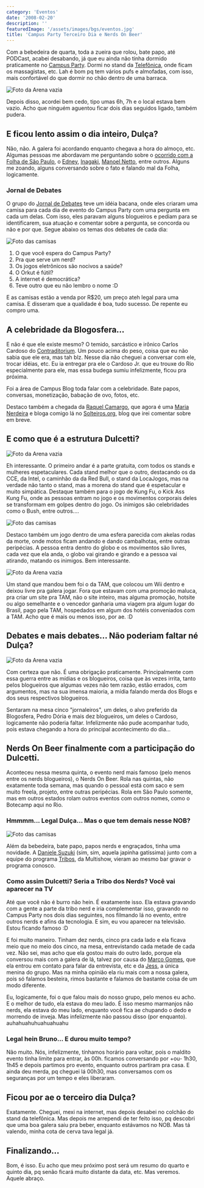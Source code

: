 ```yaml
---
category: 'Eventos'
date: '2008-02-20'
description: ''
featuredImage: '/assets/images/bgs/eventos.jpg'
title: 'Campus Party Terceiro Dia e Nerds On Beer'
---
```


Com a bebedeira de quarta, toda a zueira que rolou, bate papo, até PODCast, acabei desabando, já que eu ainda não tinha dormido praticamente no [Campus Party](http://www.campus-party.com.br/). Dormi no stand da [Telefônica](http://www.telefonica.com.br/), onde ficam os massagistas, etc. Lah é bom pq tem vários pufs e almofadas, com isso, mais confortável do que dormir no chão dentro de uma barraca.

![Foto da Arena vazia](/uploads/2264594187_1197f574eb_m.jpg)

Depois disso, acordei bem cedo, tipo umas 6h, 7h e o local estava bem vazio. Acho que ninguém aguentou ficar dois dias seguidos ligado, também pudera.

## E ficou lento assim o dia inteiro, Dulça?

Não, não. A galera foi acordando enquanto chegava a hora do almoço, etc. Algumas pessoas me abordavam me perguntando sobre o [ocorrido com a Folha de São Paulo](http://tecnocracia.com.br/arquivos/campus-party-a-gente-aumenta-mas-nao-inventa), o [Edney](http://www.interney.net/), [Inagaki](http://www.interney.net/blogs/inagaki/), [Manoel Netto](http://tecnocracia.com.br/), entre outros. Alguns me zoando, alguns conversando sobre o fato e falando mal da Folha, logicamente.

### Jornal de Debates

O grupo do [Jornal de Debates](http://beta.jornaldedebates.com.br/) teve um idéia bacana, onde eles criaram uma camisa para cada dia de evento do Campus Party com uma pergunta em cada um delas. Com isso, eles paravam alguns blogueiros e pediam para se identificarem, sua atuação e comentar sobre a pergunta, se concorda ou não e por que. Segue abaixo os temas dos debates de cada dia:

![Foto das camisas](/uploads/2265393200_caf43f46aa_m.jpg)

1. O que você espera do Campus Party?
2. Pra que serve um nerd?
3. Os jogos eletrônicos são nocivos a saúde?
4. O Orkut é fútil?
5. A internet é democrática?
6. Teve outro que eu não lembro o nome :D

E as camisas estão a venda por R\$20, um preço ateh legal para uma camisa. E disseram que a qualidade é boa, tudo sucesso. De repente eu compro uma.

## A celebridade da Blogosfera...

E não é que ele existe mesmo? O temido, sarcástico e irônico Carlos Cardoso do [Contraditorium](http://www.contraditorium.com/). Um pouco acima do peso, coisa que eu não sabia que ele era, mas tah blz. Nesse dia não cheguei a conversar com ele, trocar idéias, etc. Eu ia entregar pra ele o Cardoso Jr. que eu trouxe do Rio especialmente para ele, mas essa budega sumiu infelizmente, ficou pra próxima.

Foi a área de Campus Blog toda falar com a celebridade. Bate papos, conversas, monetização, babação de ovo, fotos, etc.

Destaco também a chegada da [Raquel Camargo](http://www.raquelcamargo.com/), que agora é uma [Maria Nerdeira](http://www.marianerdeira.blog.br/) e bloga comigo lá no [Solteiros.org](http://www.solteiros.org/), blog que irei comentar sobre em breve.

## E como que é a estrutura Dulcetti?

![Foto da Arena vazia](/uploads/2265390546_ff6803d2ed_m.jpg)

Eh interessante. O primeiro andar é a parte gratuita, com todos os stands e mulheres espetaculares. Cada stand melhor que o outro, destacando os da CCE, da Intel, o caminhão da da Red Bull, o stand da LocaJogos, mas na verdade não tanto o stand, mas a morena do stand que é espetacular e muito simpática. Destaque também para o jogo de Kung Fu, o Kick Ass Kung Fu, onde as pessoas entram no jogo e os movimentos corporais deles se transformam em golpes dentro do jogo. Os inimigos são celebridades como o Bush, entre outros....

![Foto das camisas](/uploads/2262864338_f1d27b446e_m.jpg)

Destaco também um jogo dentro de uma esfera parecida com akelas rodas da morte, onde motos ficam andando e dando cambalhotas, entre outras peripécias. A pessoa entra dentro do globo e os movimentos são livres, cada vez que ela anda, o globo vai girando e girando e a pessoa vai atirando, matando os inimigos. Bem interessante.

![Foto da Arena vazia](/uploads/2264601997_0420361c38_m.jpg)

Um stand que mandou bem foi o da TAM, que colocou um Wii dentro e deixou livre pra galera jogar. Fora que estavam com uma promoção maluca, pra criar um site pra TAM, não o site inteiro, mas alguma promoção, hotsite ou algo semelhante e o vencedor ganharia uma viagem pra algum lugar do Brasil, pago pela TAM, hospedados em algum dos hotéis conveniados com a TAM. Acho que é mais ou menos isso, por ae. :D

## Debates e mais debates... Não poderiam faltar né Dulça?

![Foto da Arena vazia](/uploads/2267111407_3d8fae95bf_m.jpg)

Com certeza que não. É uma obrigação praticamente. Principalmente com essa guerra entre as mídias e os blogueiros, coisa que às vezes irrita, tanto pelos blogueiros que algumas vezes não tem razão, estão errados, com argumentos, mas na sua imensa maioria, a mídia falando merda dos Blogs e dos seus respectivos blogueiros.

Sentaram na mesa cinco "jornaleiros", um deles, o alvo preferido da Blogosfera, Pedro Dória e mais dez blogueiros, um deles o Cardoso, logicamente não poderia faltar. Infelizmente não pude acompanhar tudo, pois estava chegando a hora do principal acontecimento do dia...

## Nerds On Beer finalmente com a participação do Dulcetti.

Aconteceu nessa mesma quinta, o evento nerd mais famoso (pelo menos entre os nerds blogueiros), o Nerds On Beer. Rola nas quintas, não exatamente toda semana, mas quando o pessoal está com saco e sem muito freela, projeto, entre outras peripécias. Rola em São Paulo somente, mas em outros estados rolam outros eventos com outros nomes, como o Botecamp aqui no Rio.

### Hmmmm... Legal Dulça... Mas o que tem demais nesse NOB?

![Foto das camisas](/uploads/2268113126_83ab6d379c_m.jpg)

Além da bebedeira, bate papo, papos nerds e engraçados, tinha uma novidade. A [Daniele Suzuki](http://www.danielesuzuki.com.br/) (sim, sim, aquela japinha gatíssima) junto com a equipe do programa [Tribos](http://tribos.globolog.com.br/), da Multishow, vieram ao mesmo bar gravar o programa conosco.

### Como assim Dulcetti? Seria a Tribo dos Nerds? Você vai aparecer na TV

Até que você não é burro não hein. É exatamente isso. Ela estava gravando com a gente a parte da tribo nerd e iria complementar isso, gravando no Campus Party nos dois dias seguintes, nos filmando lá no evento, entre outros nerds e afins da tecnologia. E sim, eu vou aparecer na televisão. Estou ficando famoso :D

E foi muito maneiro. Tinham dez nerds, cinco pra cada lado e ela ficava meio que no meio dos cinco, na mesa, entrevistando cada metade de cada vez. Não sei, mas acho que ela gostou mais do outro lado, porque ela conversou mais com a galera de lá, talvez por causa do [Marco Gomes](http://marcogomes.com/), que ela entrou em contato para falar da entrevista, etc e da [Jess](http://crashtester.org/), a única menina do grupo. Mas na minha opinião ela riu mais com a nossa galera, pois só falamos besteira, rimos bastante e falamos de bastante coisa de um modo diferente.

Eu, logicamente, foi o que falou mais do nosso grupo, pelo menos eu acho. E o melhor de tudo, ela estava do meu lado. É isso mesmo marmanjos não nerds, ela estava do meu lado, enquanto você fica ae chupando o dedo e morrendo de inveja. Mas infelizmente não passou disso (por enquanto). auhahuahuhuahuahuahu

### Legal hein Bruno... E durou muito tempo?

Não muito. Nós, infelizmente, tínhamos horário para voltar, pois o maldito evento tinha limite para entrar, às 00h. ficamos conversando por +ou- 1h30, 1h45 e depois partimos pro evento, enquanto outros partiram pra casa. E ainda deu merda, pq cheguei lá 00h30, mas conversamos com os seguranças por um tempo e eles liberaram.

## Ficou por ae o terceiro dia Dulça?

Exatamente. Cheguei, mexi na internet, mas depois desabei no colchão do stand da telefônica. Mas depois me arrependi de ter feito isso, pq descobri que uma boa galera saiu pra beber, enquanto estávamos no NOB. Mas tá valendo, minha cota de cerva tava legal já.

## Finalizando...

Bom, é isso. Eu acho que meu próximo post será um resumo do quarto e quinto dia, pq senão ficará muito distante da data, etc. Mas veremos. Aquele abraço.
